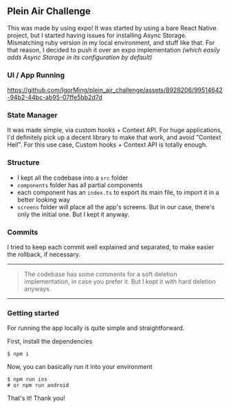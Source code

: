 ## Plein Air Challenge

This was made by using expo!
It was started by using a bare React Native project, but I started having issues for installing Async Storage. Mismatching ruby version in my local environment, and stuff like that.
For that reason, I decided to push it over an expo implementation _(which easily adds Async Storage in its configuration by default)_

### UI / App Running

https://github.com/IgorMing/plein_air_challenge/assets/8928206/99514642-94b2-44bc-ab95-07ffe5bb2d7d

### State Manager

It was made simple, via custom hooks + Context API.
For huge applications, I'd definitely pick up a decent library to make that work, and avoid "Context Hell". For this use case, Custom hooks + Context API is totally enough.

### Structure

- I kept all the codebase into a `src` folder
- `components` folder has all partial components
- each component has an `index.ts` to export its main file, to import it in a better looking way
- `screens` folder will place all the app's screens. But in our case, there's only the initial one. But I kept it anyway.

### Commits

I tried to keep each commit well explained and separated, to make easier the rollback, if necessary.

---

> The codebase has some comments for a soft deletion implementation, in case you prefer it. But I kept it with hard deletion anyways.

---

### Getting started

For running the app locally is quite simple and straightforward.

First, install the dependencies

```shell
$ npm i
```

Now, you can basically run it into your environment

```shell
$ npm run ios
# or npm run android
```

That's it!
Thank you!
